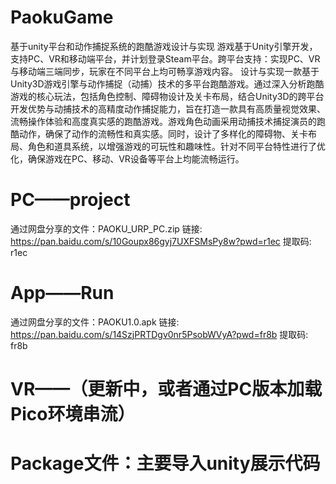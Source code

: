 # PaokuGame
基于unity平台和动作捕捉系统的跑酷游戏设计与实现
游戏基于Unity引擎开发，支持PC、VR和移动端平台，并计划登录Steam平台。跨平台支持：实现PC、VR与移动端三端同步，玩家在不同平台上均可畅享游戏内容。
设计与实现一款基于Unity3D游戏引擎与动作捕捉（动捕）技术的多平台跑酷游戏。通过深入分析跑酷游戏的核心玩法，包括角色控制、障碍物设计及关卡布局，结合Unity3D的跨平台开发优势与动捕技术的高精度动作捕捉能力，旨在打造一款具有高质量视觉效果、流畅操作体验和高度真实感的跑酷游戏。游戏角色动画采用动捕技术捕捉演员的跑酷动作，确保了动作的流畅性和真实感。同时，设计了多样化的障碍物、关卡布局、角色和道具系统，以增强游戏的可玩性和趣味性。针对不同平台特性进行了优化，确保游戏在PC、移动、VR设备等平台上均能流畅运行。

# PC——project
通过网盘分享的文件：PAOKU_URP_PC.zip
链接: https://pan.baidu.com/s/10Goupx86gyj7UXFSMsPy8w?pwd=r1ec 提取码: r1ec

# App——Run
通过网盘分享的文件：PAOKU1.0.apk
链接: https://pan.baidu.com/s/14SzjPRTDgv0nr5PsobWVyA?pwd=fr8b 提取码: fr8b

# VR——（更新中，或者通过PC版本加载Pico环境串流）

# Package文件：主要导入unity展示代码
